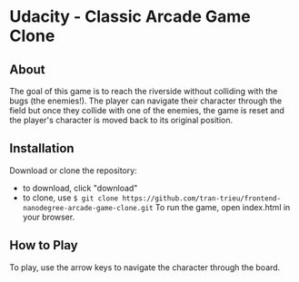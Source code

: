 # Udacity - Classic Arcade Game Clone

## About

  The goal of this game is to reach the riverside
  without colliding with the bugs (the enemies!).
  The player can navigate their character through
  the field but once they collide with one of
  the enemies, the game is reset and the player's
  character is moved back to its original position.

## Installation

  Download or clone the repository:
  - to download, click "download"
  - to clone, use ```$ git clone https://github.com/tran-trieu/frontend-nanodegree-arcade-game-clone.git```
  To run the game, open index.html in your browser.

## How to Play
  To play, use the arrow keys to navigate the
  character through the board.
